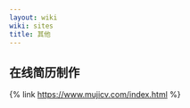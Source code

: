 ```yaml
---
layout: wiki
wiki: sites
title: 其他
---
```


## 在线简历制作

{% link https://www.mujicv.com/index.html %}
